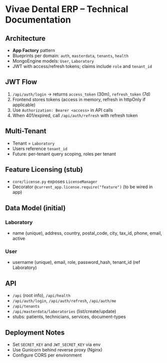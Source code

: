 # Vivae Dental ERP – Technical Documentation

## Architecture
- **App Factory** pattern
- Blueprints per domain: `auth`, `masterdata`, `tenants`, `health`
- MongoEngine models: `User`, `Laboratory`
- JWT with access/refresh tokens; claims include `role` and `tenant_id`

## JWT Flow
1. `/api/auth/login` → returns `access_token` (30m), `refresh_token` (7d)
2. Frontend stores tokens (access in memory, refresh in httpOnly if applicable)
3. Use `Authorization: Bearer <access>` in API calls
4. When 401/expired, call `/api/auth/refresh` with refresh token

## Multi-Tenant
- Tenant = `Laboratory`
- Users reference `tenant_id`
- Future: per-tenant query scoping, roles per tenant

## Feature Licensing (stub)
- `core/license.py` exposes `LicenseManager`
- Decorator `@current_app.license.require("feature")` (to be wired in app)

## Data Model (initial)
### Laboratory
- name (unique), address, country, postal_code, city, tax_id, phone, email, active

### User
- username (unique), email, role, password_hash, tenant_id (ref Laboratory)

## API
- `/api` (root info), `/api/health`
- `/api/auth/login`, `/api/auth/refresh`, `/api/auth/me`
- `/api/tenants`
- `/api/masterdata/laboratories` (list/create/update)
- stubs: patients, technicians, services, document-types

## Deployment Notes
- Set `SECRET_KEY` and `JWT_SECRET_KEY` via env
- Use Gunicorn behind reverse proxy (Nginx)
- Configure CORS per environment
